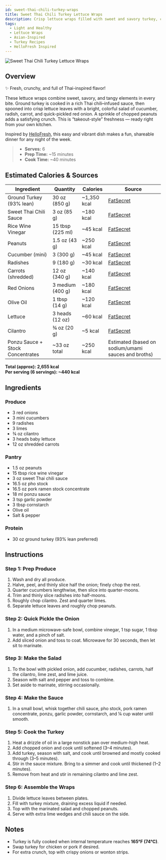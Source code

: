 ```yaml
---
id: sweet-thai-chili-turkey-wraps
title: Sweet Thai Chili Turkey Lettuce Wraps
description: Crisp lettuce wraps filled with sweet and savory turkey, crunchy vegetables, pickled red onion, and a drizzle of Thai chili sauce — a vibrant, texture-packed meal bursting with color and flavor.
tags:
  - Light and Healthy
  - Lettuce Wraps
  - Asian-Inspired
  - Turkey Recipes
  - HelloFresh Inspired
---
```


![Sweet Thai Chili Turkey Lettuce Wraps](/img/light_and_healthy/sweet_thai_chili_turkey_wraps/cover.png)

## Overview

✨ Fresh, crunchy, and full of Thai-inspired flavor!

These lettuce wraps combine sweet, savory, and tangy elements in every bite. Ground turkey is cooked in a rich Thai chili–infused sauce, then spooned into crisp lettuce leaves with a bright, colorful salad of cucumber, radish, carrot, and quick-pickled red onion. A sprinkle of chopped peanuts adds a satisfying crunch. This is “takeout-style” freshness — ready right from your own kitchen.

Inspired by [HelloFresh], this easy and vibrant dish makes a fun, shareable dinner for any night of the week.

> - **Serves:** 6
> - **Prep Time:** ~15 minutes
> - **Cook Time:** ~40 minutes

## Estimated Calories & Sources

| **Ingredient**                   | **Quantity**     | **Calories** | **Source**                                                                                           |
| -------------------------------- | ---------------- | ------------ | ---------------------------------------------------------------------------------------------------- |
| Ground Turkey (93% lean)         | 30 oz (850 g)    | ~1,350 kcal  | [FatSecret](https://www.fatsecret.com/calories-nutrition/generic/turkey-ground-93-lean-7-fat-cooked) |
| Sweet Thai Chili Sauce           | 3 oz (85 g)      | ~180 kcal    | [FatSecret](https://www.fatsecret.com/calories-nutrition/generic/thai-sweet-chili-sauce)             |
| Rice Wine Vinegar                | 15 tbsp (225 ml) | ~45 kcal     | [FatSecret](https://www.fatsecret.com/calories-nutrition/usda/rice-vinegar)                          |
| Peanuts                          | 1.5 oz (43 g)    | ~250 kcal    | [FatSecret](https://www.fatsecret.com/calories-nutrition/usda/peanuts-dry-roasted)                   |
| Cucumber (mini)                  | 3 (300 g)        | ~45 kcal     | [FatSecret](https://www.fatsecret.com/calories-nutrition/generic/cucumber)                           |
| Radishes                         | 9 (180 g)        | ~30 kcal     | [FatSecret](https://www.fatsecret.com/calories-nutrition/usda/radishes-raw)                          |
| Carrots (shredded)               | 12 oz (340 g)    | ~140 kcal    | [FatSecret](https://www.fatsecret.com/calories-nutrition/usda/carrots-raw)                           |
| Red Onions                       | 3 medium (400 g) | ~180 kcal    | [FatSecret](https://www.fatsecret.com/calories-nutrition/usda/onions)                                |
| Olive Oil                        | 1 tbsp (14 g)    | ~120 kcal    | [FatSecret](https://www.fatsecret.com/calories-nutrition/generic/olive-oil)                          |
| Lettuce                          | 3 heads (12 oz)  | ~60 kcal     | [FatSecret](https://www.fatsecret.com/calories-nutrition/usda/lettuce-romaine-or-cos-raw)            |
| Cilantro                         | ¾ oz (20 g)      | ~5 kcal      | [FatSecret](https://www.fatsecret.com/calories-nutrition/usda/cilantro-coriander-leaves-raw)         |
| Ponzu Sauce + Stock Concentrates | ~33 oz total     | ~250 kcal    | Estimated (based on sodium/umami sauces and broths)                                                  |

**Total (approx): 2,655 kcal**  
**Per serving (6 servings): ~440 kcal**

## Ingredients

### Produce

- 3 red onions
- 3 mini cucumbers
- 9 radishes
- 3 limes
- ¾ oz cilantro
- 3 heads baby lettuce
- 12 oz shredded carrots

### Pantry

- 1.5 oz peanuts
- 15 tbsp rice wine vinegar
- 3 oz sweet Thai chili sauce
- 16.5 oz pho stock
- 16.5 oz pork ramen stock concentrate
- 18 ml ponzu sauce
- 3 tsp garlic powder
- 3 tbsp cornstarch
- Olive oil
- Salt & pepper

### Protein

- 30 oz ground turkey (93% lean preferred)

## Instructions

### Step 1: Prep Produce

1. Wash and dry all produce.
2. Halve, peel, and thinly slice half the onion; finely chop the rest.
3. Quarter cucumbers lengthwise, then slice into quarter-moons.
4. Trim and thinly slice radishes into half-moons.
5. Roughly chop cilantro. Zest and quarter limes.
6. Separate lettuce leaves and roughly chop peanuts.

### Step 2: Quick Pickle the Onion

1. In a medium microwave-safe bowl, combine vinegar, 1 tsp sugar, 1 tbsp water, and a pinch of salt.
2. Add sliced onion and toss to coat. Microwave for 30 seconds, then let sit to marinate.

### Step 3: Make the Salad

1. To the bowl with pickled onion, add cucumber, radishes, carrots, half the cilantro, lime zest, and lime juice.
2. Season with salt and pepper and toss to combine.
3. Set aside to marinate, stirring occasionally.

### Step 4: Make the Sauce

1. In a small bowl, whisk together chili sauce, pho stock, pork ramen concentrate, ponzu, garlic powder, cornstarch, and ¼ cup water until smooth.

### Step 5: Cook the Turkey

1. Heat a drizzle of oil in a large nonstick pan over medium-high heat.
2. Add chopped onion and cook until softened (3–4 minutes).
3. Add turkey, season with salt, and cook until browned and mostly cooked through (3–5 minutes).
4. Stir in the sauce mixture. Bring to a simmer and cook until thickened (1–2 minutes).
5. Remove from heat and stir in remaining cilantro and lime zest.

### Step 6: Assemble the Wraps

1. Divide lettuce leaves between plates.
2. Fill with turkey mixture, draining excess liquid if needed.
3. Top with the marinated salad and chopped peanuts.
4. Serve with extra lime wedges and chili sauce on the side.

## Notes

- Turkey is fully cooked when internal temperature reaches **165°F (74°C)**.
- Swap turkey for chicken or pork if desired.
- For extra crunch, top with crispy onions or wonton strips.

[HelloFresh]: https://www.hellofresh.com/recipes/sweet-thai-chili-turkey-lettuce-wraps-67632f3510495c1449a76dc8
